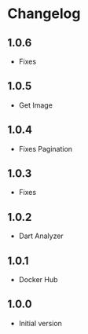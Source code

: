 # Changelog

## 1.0.6

- Fixes

## 1.0.5

- Get Image

## 1.0.4

- Fixes Pagination

## 1.0.3

- Fixes

## 1.0.2

- Dart Analyzer

## 1.0.1

- Docker Hub

## 1.0.0

- Initial version
